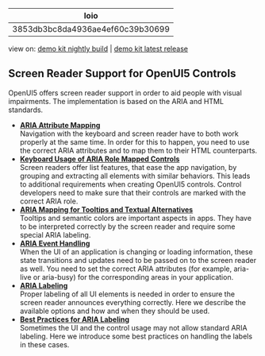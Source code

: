 <!-- loio3853db3bc8da4936ae4ef60c39b30699 -->

| loio |
| -----|
| 3853db3bc8da4936ae4ef60c39b30699 |

<div id="loio">

view on: [demo kit nightly build](https://openui5nightly.hana.ondemand.com/#/topic/3853db3bc8da4936ae4ef60c39b30699) | [demo kit latest release](https://openui5.hana.ondemand.com/#/topic/3853db3bc8da4936ae4ef60c39b30699)</div>

## Screen Reader Support for OpenUI5 Controls

OpenUI5 offers screen reader support in order to aid people with visual impairments. The implementation is based on the ARIA and HTML standards.

-   **[ARIA Attribute Mapping](ARIA_Attribute_Mapping_3e9c010.md "Navigation with the keyboard and screen reader have to both work properly at the same
		time. In order for this to happen, you need to use the correct ARIA attributes and to map
		them to their HTML counterparts. ")**  
Navigation with the keyboard and screen reader have to both work properly at the same time. In order for this to happen, you need to use the correct ARIA attributes and to map them to their HTML counterparts.
-   **[Keyboard Usage of ARIA Role Mapped Controls](Keyboard_Usage_of_ARIA_Role_Mapped_Controls_e6cd547.md "Screen readers offer list features, that ease the app navigation, by grouping and
		extracting all elements with similar behaviors. This leads to additional requirements when
		creating OpenUI5 controls.
		Control developers need to make sure that their controls are marked with the correct ARIA
		role.")**  
Screen readers offer list features, that ease the app navigation, by grouping and extracting all elements with similar behaviors. This leads to additional requirements when creating OpenUI5 controls. Control developers need to make sure that their controls are marked with the correct ARIA role.
-   **[ARIA Mapping for Tooltips and Textual Alternatives](ARIA_Mapping_for_Tooltips_and_Textual_Alternatives_f9e14b3.md "Tooltips and semantic colors are important aspects in apps. They have to be interpreted
		correctly by the screen reader and require some special ARIA labeling. ")**  
Tooltips and semantic colors are important aspects in apps. They have to be interpreted correctly by the screen reader and require some special ARIA labeling.
-   **[ARIA Event Handling](ARIA_Event_Handling_79a9c51.md "When the UI of an application is changing or loading information, these state
		transitions and updates need to be passed on to the screen reader as well. You need to set
		the correct ARIA attributes (for example, aria-live or aria-busy) for the corresponding
		areas in your application. ")**  
When the UI of an application is changing or loading information, these state transitions and updates need to be passed on to the screen reader as well. You need to set the correct ARIA attributes \(for example, aria-live or aria-busy\) for the corresponding areas in your application.
-   **[ARIA Labeling](ARIA_Labeling_f38c21c.md "Proper labeling of all UI elements is needed in order to ensure the screen reader
		announces everything correctly. Here we describe the available options and how and when they
		should be used. ")**  
Proper labeling of all UI elements is needed in order to ensure the screen reader announces everything correctly. Here we describe the available options and how and when they should be used.
-   **[Best Practices for ARIA Labeling](Best_Practices_for_ARIA_Labeling_3169195.md "Sometimes the UI and the control usage may not allow standard ARIA labeling. Here we
		introduce some best practices on handling the labels in these cases. ")**  
Sometimes the UI and the control usage may not allow standard ARIA labeling. Here we introduce some best practices on handling the labels in these cases.

